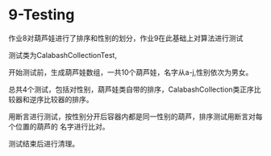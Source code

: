 # 9-Testing

作业8对葫芦娃进行了排序和性别的划分，作业9在此基础上对算法进行测试

测试类为CalabashCollectionTest,

开始测试前，生成葫芦娃数组，一共10个葫芦娃，名字从a-j,性别依次为男女。

总共4个测试，包括对性别，葫芦娃类自带的排序，CalabashCollection类正序比较器和逆序比较器的排序。

用断言进行测试，按性别分开后容器内都是同一性别的葫芦，排序测试用断言对每个位置的葫芦的 名字进行比对。

测试结束后进行清理。